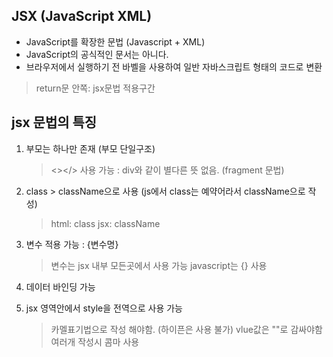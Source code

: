## JSX (JavaScript XML)

- JavaScript를 확장한 문법 (Javascript + XML)
- JavaScript의 공식적인 문서는 아니다.
- 브라우저에서 실행하기 전 바벨을 사용하여 일반 자바스크립트 형태의 코드로 변환

> return문 안쪽: jsx문법 적용구간

## jsx 문법의 특징

1. 부모는 하나만 존재 (부모 단일구조)
   > <></> 사용 가능 : div와 같이 별다른 뜻 없음. (fragment 문법)
1. class > className으로 사용 (js에서 class는 예약어라서 className으로 작성)
   > html: class
   > jsx: className
1. 변수 적용 가능 : {변수명}

   > 변수는 jsx 내부 모든곳에서 사용 가능
   > javascript는 {} 사용

1. 데이터 바인딩 가능
1. jsx 영역안에서 style을 전역으로 사용 가능
   > 카멜표기법으로 작성 해야함. (하이픈은 사용 불가)
   > vlue값은 ""로 감싸야함
   > 여러개 작성시 콤마 사용
